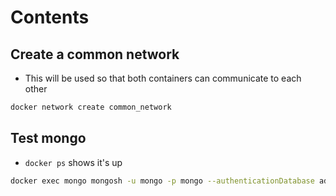 # Contents

<!-- toc -->

<!-- tocstop -->

## Create a common network

- This will be used so that both containers can communicate to each other

```bash
docker network create common_network
```

## Test mongo

- `docker ps` shows it's up

```bash
docker exec mongo mongosh -u mongo -p mongo --authenticationDatabase admin --eval "db.adminCommand({listDatabases: 1})"
```
